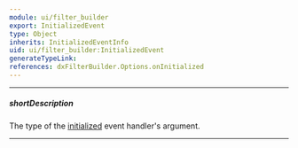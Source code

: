```yaml
---
module: ui/filter_builder
export: InitializedEvent
type: Object
inherits: InitializedEventInfo
uid: ui/filter_builder:InitializedEvent
generateTypeLink: 
references: dxFilterBuilder.Options.onInitialized
---
```

---
##### shortDescription
The type of the [initialized]({basewidgetpath}/Events/#initialized) event handler's argument.

---
<!-- Description goes here -->